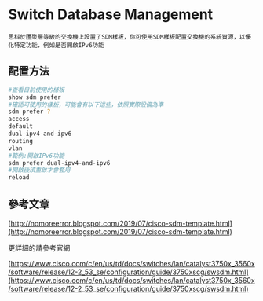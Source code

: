 # Switch Database Management #

    思科於匯聚層等級的交換機上設置了SDM樣板，你可使用SDM樣板配置交換機的系統資源，以優化特定功能，例如是否開啟IPv6功能

## 配置方法 ##

```bash
#查看目前使用的樣板
show sdm prefer 
#確認可使用的樣板，可能會有以下這些，依照實際設備為準
sdm prefer ?
access
default
dual-ipv4-and-ipv6
routing
vlan 
#範例:開啟IPv6功能
sdm prefer dual-ipv4-and-ipv6
#開啟後須重啟才會套用
reload
```

## 參考文章 ##

[http://nomoreerror.blogspot.com/2019/07/cisco-sdm-template.html](http://nomoreerror.blogspot.com/2019/07/cisco-sdm-template.html)

更詳細的請參考官網

[https://www.cisco.com/c/en/us/td/docs/switches/lan/catalyst3750x_3560x/software/release/12-2_53_se/configuration/guide/3750xscg/swsdm.html](https://www.cisco.com/c/en/us/td/docs/switches/lan/catalyst3750x_3560x/software/release/12-2_53_se/configuration/guide/3750xscg/swsdm.html)
